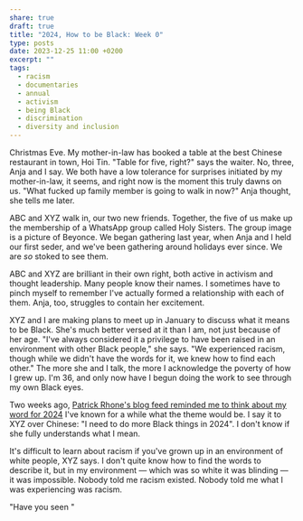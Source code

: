 ```yaml
---
share: true
draft: true
title: "2024, How to be Black: Week 0"
type: posts
date: 2023-12-25 11:00 +0200
excerpt: ""
tags:
  - racism
  - documentaries
  - annual
  - activism
  - being Black
  - discrimination
  - diversity and inclusion
---
```


Christmas Eve. My mother-in-law has booked a table at the best Chinese restaurant in town, Hoi Tin. "Table for five, right?" says the waiter. No, three, Anja and I say. We both have a low tolerance for surprises initiated by my mother-in-law, it seems, and right now is the moment this truly dawns on us. "What fucked up family member is going to walk in now?" Anja thought, she tells me later.

ABC and XYZ walk in, our two new friends. Together, the five of us make up the membership of a WhatsApp group called Holy Sisters. The group image is a picture of Beyonce. We began gathering last year, when Anja and I held our first seder, and we've been gathering around holidays ever since. We are *so* stoked to see them.

ABC and XYZ are brilliant in their own right, both active in activism and thought leadership. Many people know their names. I sometimes have to pinch myself to remember I've actually formed a relationship with each of them. Anja, too, struggles to contain her excitement.

XYZ and I are making plans to meet up in January to discuss what it means to be Black. She's much better versed at it than I am, not just because of her age. "I've always considered it a privilege to have been raised in an environment with other Black people," she says. "We experienced racism, though while we didn't have the words for it, we knew how to find each other." The more she and I talk, the more I acknowledge the poverty of how I grew up. I'm 36, and only now have I begun doing the work to see through my own Black eyes. 

Two weeks ago, [Patrick Rhone's blog feed reminded me to think about my word for 2024](https://www.patrickrhone.net/14244-2/) I've known for a while what the theme would be. I say it to XYZ over Chinese: "I need to do more Black things in 2024". I don't know if she fully understands what I mean.

It's difficult to learn about racism if you've grown up in an environment of white people, XYZ says. I don't quite know how to find the words to describe it, but in my environment — which was so white it was blinding — it was impossible. Nobody told me racism existed. Nobody told me what I was experiencing was racism. 


"Have you seen "

